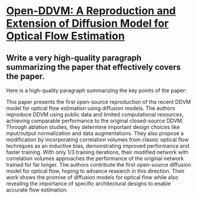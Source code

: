 # [Open-DDVM: A Reproduction and Extension of Diffusion Model for Optical   Flow Estimation](https://arxiv.org/abs/2312.01746)

## Write a very high-quality paragraph summarizing the paper that effectively covers the paper.

 Here is a high-quality paragraph summarizing the key points of the paper:

This paper presents the first open-source reproduction of the recent DDVM model for optical flow estimation using diffusion models. The authors reproduce DDVM using public data and limited computational resources, achieving comparable performance to the original closed-source DDVM. Through ablation studies, they determine important design choices like input/output normalization and data augmentations. They also propose a modification by incorporating correlation volumes from classic optical flow techniques as an inductive bias, demonstrating improved performance and faster training. With only 1/3 training iterations, their modified network with correlation volumes approaches the performance of the original network trained for far longer. The authors contribute the first open-source diffusion model for optical flow, hoping to advance research in this direction. Their work shows the promise of diffusion models for optical flow while also revealing the importance of specific architectural designs to enable accurate flow estimation.
